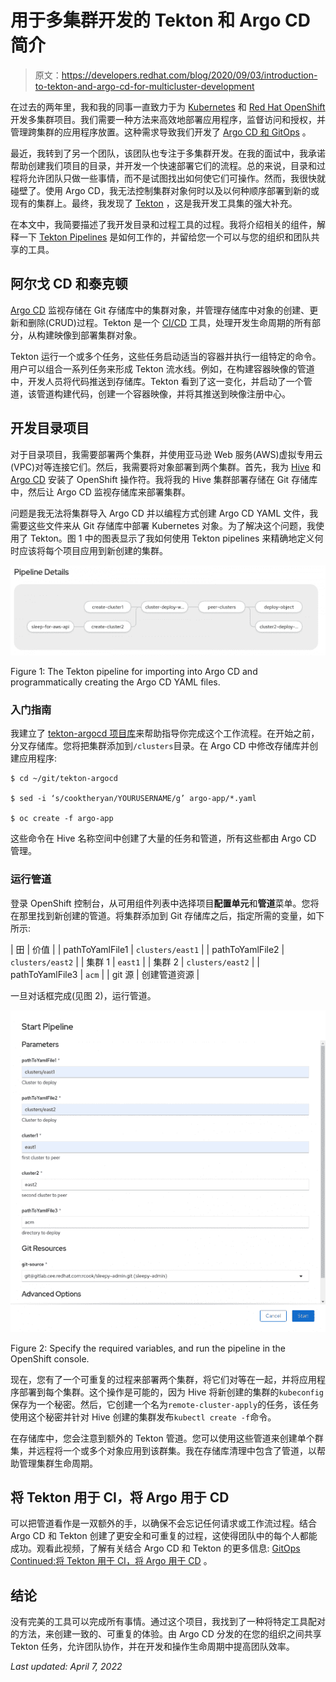 # 用于多集群开发的 Tekton 和 Argo CD 简介

> 原文：<https://developers.redhat.com/blog/2020/09/03/introduction-to-tekton-and-argo-cd-for-multicluster-development>

在过去的两年里，我和我的同事一直致力于为 [Kubernetes](https://developers.redhat.com/topics/kubernetes) 和 [Red Hat OpenShift](https://developers.redhat.com/products/openshift/overview) 开发多集群项目。我们需要一种方法来高效地部署应用程序，监督访问和授权，并管理跨集群的应用程序放置。这种需求导致我们开发了 [Argo CD 和 GitOps](https://developers.redhat.com/blog/2020/08/17/openshift-joins-the-argo-cd-community-kubecon-europe-2020/) 。

最近，我转到了另一个团队，该团队也专注于多集群开发。在我的面试中，我承诺帮助创建我们项目的目录，并开发一个快速部署它们的流程。总的来说，目录和过程将允许团队只做一些事情，而不是试图找出如何使它们可操作。然而，我很快就碰壁了。使用 Argo CD，我无法控制集群对象何时以及以何种顺序部署到新的或现有的集群上。最终，我发现了 [Tekton](https://www.openshift.com/blog/openshift-pipelines-tech-preview-blog) ，这是我开发工具集的强大补充。

在本文中，我简要描述了我开发目录和过程工具的过程。我将介绍相关的组件，解释一下 [Tekton Pipelines](https://developers.redhat.com/blog/2020/04/30/creating-pipelines-with-openshift-4-4s-new-pipeline-builder-and-tekton-pipelines/) 是如何工作的，并留给您一个可以与您的组织和团队共享的工具。

## 阿尔戈 CD 和泰克顿

[Argo CD](https://argoproj.github.io/argo-cd/) 监视存储在 Git 存储库中的集群对象，并管理存储库中对象的创建、更新和删除(CRUD)过程。Tekton 是一个 [CI/CD](https://developers.redhat.com/topics/ci-cd) 工具，处理开发生命周期的所有部分，从构建映像到部署集群对象。

Tekton 运行一个或多个任务，这些任务启动适当的容器并执行一组特定的命令。用户可以组合一系列任务来形成 Tekton 流水线。例如，在构建容器映像的管道中，开发人员将代码推送到存储库。Tekton 看到了这一变化，并启动了一个管道，该管道构建代码，创建一个容器映像，并将其推送到映像注册中心。

## 开发目录项目

对于目录项目，我需要部署两个集群，并使用亚马逊 Web 服务(AWS)虚拟专用云(VPC)对等连接它们。然后，我需要将对象部署到两个集群。首先，我为 [Hive](https://www.openshift.com/blog/openshift-hive-cluster-as-a-service) 和 [Argo CD](https://demo.openshift.com/en/dev/argocd/) 安装了 OpenShift 操作符。我将我的 Hive 集群部署存储在 Git 存储库中，然后让 Argo CD 监视存储库来部署集群。

问题是我无法将集群导入 Argo CD 并以编程方式创建 Argo CD YAML 文件，我需要这些文件来从 Git 存储库中部署 Kubernetes 对象。为了解决这个问题，我使用了 Tekton。图 1 中的图表显示了我如何使用 Tekton pipelines 来精确地定义何时应该将每个项目应用到新创建的集群。

[![Diagram showing the flow through the pipeline](img/9412f4903094861e5681ac1a3f4e67fc.png "img_5f4e588337272")](/sites/default/files/blog/2020/09/img_5f4e588337272.png)

Figure 1: The Tekton pipeline for importing into Argo CD and programmatically creating the Argo CD YAML files.

### 入门指南

我建立了 [tekton-argocd 项目库](https://github.com/cooktheryan/tekton-argocd.git)来帮助指导你完成这个工作流程。在开始之前，分叉存储库。您将把集群添加到`/clusters`目录。在 Argo CD 中修改存储库并创建应用程序:

```
$ cd ~/git/tekton-argocd

$ sed -i ‘s/cooktheryan/YOURUSERNAME/g’ argo-app/*.yaml

$ oc create -f argo-app

```

这些命令在 Hive 名称空间中创建了大量的任务和管道，所有这些都由 Argo CD 管理。

### 运行管道

登录 OpenShift 控制台，从可用组件列表中选择项目**配置单元**和**管道**菜单。您将在那里找到新创建的管道。将集群添加到 Git 存储库之后，指定所需的变量，如下所示:

| 田 | 价值 |
| pathToYamlFile1 | `clusters/east1` |
| pathToYamlFile2 | `clusters/east2` |
| 集群 1 | `east1` |
| 集群 2 | `clusters/east2` |
| pathToYamlFile3 | `acm` |
| git 源 | 创建管道资源 |

一旦对话框完成(见图 2)，运行管道。

[![The OpenShift &quot;Start Pipeline&quot; dialog box filled out for the example.](img/2820b5ecf6c21d0c7e42524cac4c70ba.png "img_5f4e58332fe53")](/sites/default/files/blog/2020/09/img_5f4e58332fe53.png)

Figure 2: Specify the required variables, and run the pipeline in the OpenShift console.

现在，您有了一个可重复的过程来部署两个集群，将它们对等在一起，并将应用程序部署到每个集群。这个操作是可能的，因为 Hive 将新创建的集群的`kubeconfig`保存为一个秘密。然后，它创建一个名为`remote-cluster-apply`的任务，该任务使用这个秘密并针对 Hive 创建的集群发布`kubectl create -f`命令。

在存储库中，您会注意到额外的 Tekton 管道。您可以使用这些管道来创建单个群集，并远程将一个或多个对象应用到该群集。我在存储库清理中包含了管道，以帮助管理集群生命周期。

## 将 Tekton 用于 CI，将 Argo 用于 CD

可以把管道看作是一双额外的手，以确保不会忘记任何请求或工作流过程。结合 Argo CD 和 Tekton 创建了更安全和可重复的过程，这使得团队中的每个人都能成功。观看此视频，了解有关结合 Argo CD 和 Tekton 的更多信息: [GitOps Continued:将 Tekton 用于 CI，将 Argo 用于 CD](https://youtu.be/pVZ-3LEIHc8) 。

## 结论

没有完美的工具可以完成所有事情。通过这个项目，我找到了一种将特定工具配对的方法，来创建一致的、可重复的体验。由 Argo CD 分发的在您的组织之间共享 Tekton 任务，允许团队协作，并在开发和操作生命周期中提高团队效率。

*Last updated: April 7, 2022*